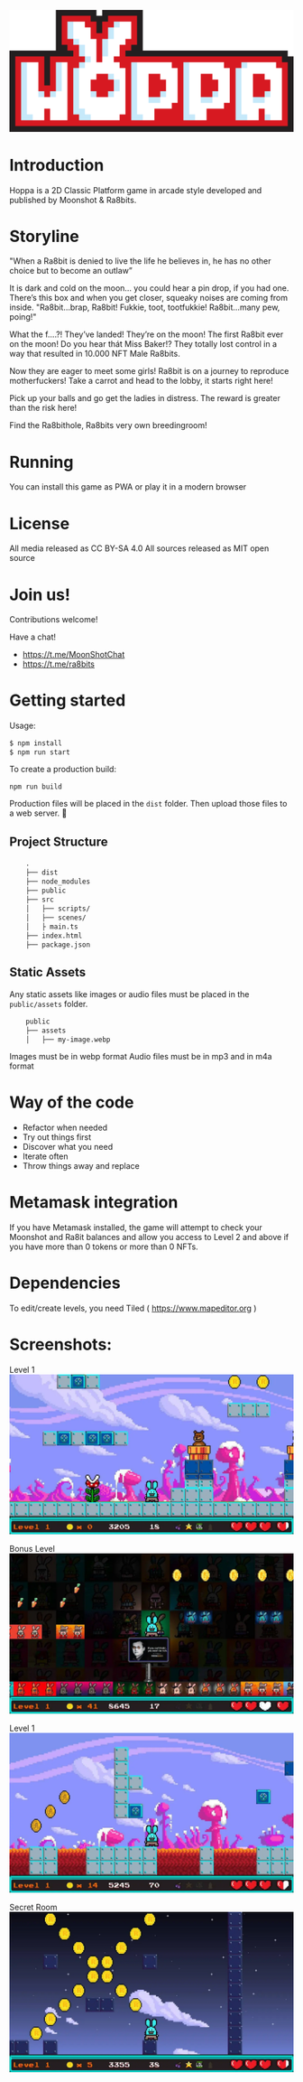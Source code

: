 ![Logo](public/assets/logo.webp)

# Introduction 

Hoppa is a 2D Classic Platform game in arcade style developed and published by Moonshot & Ra8bits. 

# Storyline

"When a Ra8bit is denied to live the life he believes in, he has no other choice but to become an outlaw”

It is dark and cold on the moon… you could hear a pin drop, if you had one. 
There’s this box and when you get closer, squeaky noises are coming from inside. 
"Ra8bit…brap, Ra8bit! Fukkie, toot, tootfukkie! Ra8bit…many pew, poing!"

What the f….?! They’ve landed! They’re on the moon! 
The first Ra8bit ever on the moon! Do you hear thát Miss Baker!?
They totally lost control in a way that resulted in 10.000 NFT Male Ra8bits.

Now they are eager to meet some girls!
Ra8bit is on a journey to reproduce motherfuckers!
Take a carrot and head to the lobby, it starts right here!

Pick up your balls and go get the ladies in distress.
The reward is greater than the risk here!

Find the Ra8bithole, Ra8bits very own breedingroom!

# Running

You can install this game as PWA or play it in a modern browser

# License

All media released as CC BY-SA 4.0
All sources released as MIT open source 

# Join us!

Contributions welcome!

Have a chat!

- https://t.me/MoonShotChat
- https://t.me/ra8bits


# Getting started

Usage:

```
$ npm install
$ npm run start
```

To create a production build:

```
npm run build
```

Production files will be placed in the `dist` folder. Then upload those files to a web server. 🎉


## Project Structure

```
    .
    ├── dist
    ├── node_modules
    ├── public
    ├── src
    │   ├── scripts/
    │   ├── scenes/
    │   ├ main.ts
	├── index.html
    ├── package.json
```

## Static Assets

Any static assets like images or audio files must be placed in the `public/assets` folder.

```
    public
    ├── assets
    │   ├── my-image.webp
```

Images must be in webp format
Audio files must be in mp3 and in m4a format

# Way of the code

- Refactor when needed
- Try out things first
- Discover what you need
- Iterate often
- Throw things away and replace

# Metamask integration

If you have Metamask installed, the game will attempt to check your Moonshot and Ra8it balances and allow you access to Level 2 and above if you have more than 0 tokens or more than 0 NFTs.


# Dependencies

To edit/create levels, you need Tiled ( https://www.mapeditor.org ) 


# Screenshots:

Level 1
![Screenshot 1](public/assets/screenshot.webp)

Bonus Level
![Screenshot 2](public/assets/screenshot2.webp)

Level 1
![Screenshot 3](public/assets/screenshot3.webp)

Secret Room
![Screenshot 4](public/assets/screenshot4.webp)
